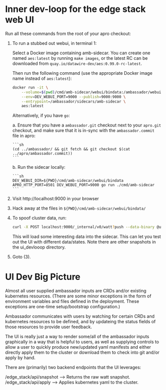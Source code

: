# Inner dev-loop for the edge stack web UI

Run all these commands from the root of your apro checkout:

1. To run a stubbed out webui, in terminal 1:

   Select a Docker image containing amb-sidecar.  You can create one
   named `aes:latest` by running `make images`, or the latest RC can
   be downloaded from `quay.io/datawire-dev/aes:0.99.0-rc-latest`.

   Then run the following command (use the appropriate Docker image
   name instead of `aes:latest`):

   ```sh
   docker run -it \
       --volume=$(pwd)/cmd/amb-sidecar/webui/bindata:/ambassador/webui/bindata \
       --env=DEV_WEBUI_PORT=9000 --publish=9000:9000 \
       --entrypoint=/ambassador/sidecars/amb-sidecar \
       aes:latest
   ```

   Alternatively, if you have `go`:

    a. Ensure that you have a `ambassador.git` checkout next to your
       `apro.git` checkout, and make sure that it is in-sync with the
       `ambassador.commit` file in apro:

       ```sh
       (cd ../ambassador/ && git fetch && git checkout $(cat ../apro/ambassador.commit))
       ```

    b. Run the sidecar locally:

       ```sh
       DEV_WEBUI_DIR=${PWD}/cmd/amb-sidecar/webui/bindata APRO_HTTP_PORT=8501 DEV_WEBUI_PORT=9000 go run ./cmd/amb-sidecar
       ```

2. Visit http://localhost:9000 in your browser

3. Hack away at the files in `${PWD}/cmd/amb-sidecar/webui/bindata/`

4. To spoof cluster data, run:

   ```sh
   curl -X POST localhost:9000/_internal/v0/watt?push --data-binary @ui_devloop/snapshot.yaml
   ```

   This will load some interesting data into the sidecar. This can let
   you test out the UI with different data/states. Note there are
   other snapshots in the ui_devlooop directory.

5. Goto (3).

# UI Dev Big Picture

Almost all user supplied ambassador inputs are CRDs and/or existing
kubernetes resources. (There are some minor exceptions in the form of
environment variables and files defined in the deployment. These
exceptions are one-time setup/bootstrap configuration.)

Ambassador communicates with users by watching for certain CRDs and
kubernetes resources to be defined, and by updateing the status fields
of those resources to provide user feedback.

The UI is really just a way to render some/all of the ambassador
inputs graphically in a way that is helpful to users, as well as
supplying controls to allow a user to quickly produce new/updated yaml
manifests and either directly apply them to the cluster or download
them to check into git and/or apply by hand.

There are (primarily) two backend endpoints that the UI leverages:

/edge_stack/api/snapshot --> Returns the raw watt snapshot.
/edge_stack/api/apply --> Applies kubernetes yaml to the cluster.
